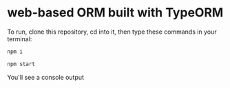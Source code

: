 # web-based ORM built with TypeORM
        
To run, clone this repository, cd into it, then type these commands in your terminal:

```bash
npm i
``` 

```bash
npm start
```

You'll see a console output

